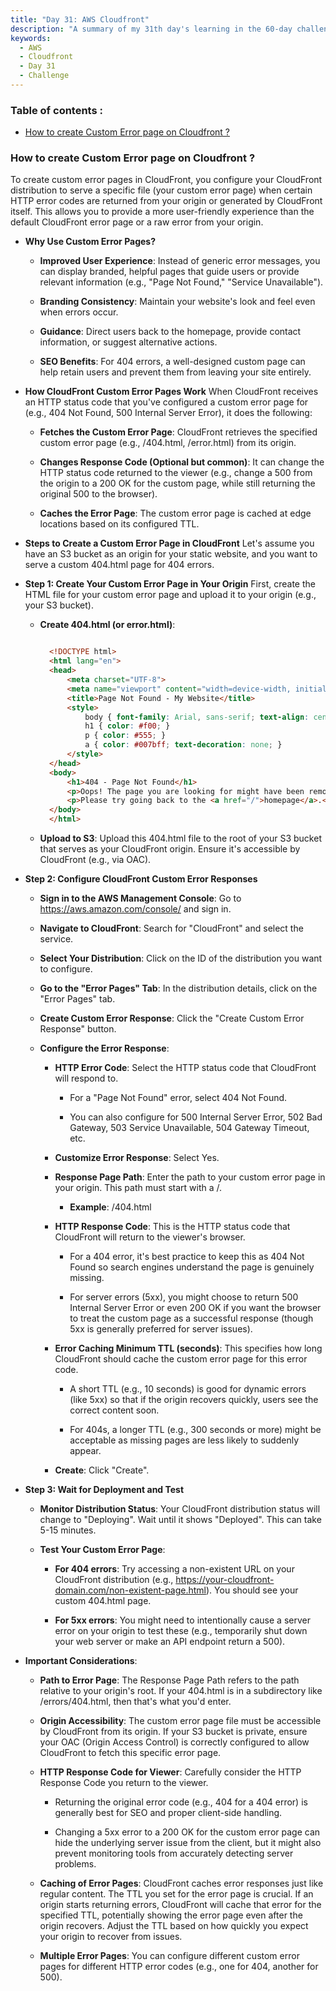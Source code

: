 ```yaml
---
title: "Day 31: AWS Cloudfront"
description: "A summary of my 31th day's learning in the 60-day challenge, covering basic concepts of Cloudfront."
keywords:
  - AWS
  - Cloudfront
  - Day 31
  - Challenge
---
```


### Table of contents :
- [How to create Custom Error page on Cloudfront ?](#how-to-create-custom-error-page-on-cloudfront-)


### How to create Custom Error page on Cloudfront ?
To create custom error pages in CloudFront, you configure your CloudFront distribution to serve a specific file (your custom error page) when certain HTTP error codes are returned from your origin or generated by CloudFront itself. This allows you to provide a more user-friendly experience than the default CloudFront error page or a raw error from your origin.

- **Why Use Custom Error Pages?**
  - **Improved User Experience**: Instead of generic error messages, you can display branded, helpful pages that guide users or provide relevant information (e.g., "Page Not Found," "Service Unavailable").

  - **Branding Consistency**: Maintain your website's look and feel even when errors occur.

  - **Guidance**: Direct users back to the homepage, provide contact information, or suggest alternative actions.

  - **SEO Benefits**: For 404 errors, a well-designed custom page can help retain users and prevent them from leaving your site entirely.

- **How CloudFront Custom Error Pages Work**
When CloudFront receives an HTTP status code that you've configured a custom error page for (e.g., 404 Not Found, 500 Internal Server Error), it does the following:

  - **Fetches the Custom Error Page**: CloudFront retrieves the specified custom error page (e.g., /404.html, /error.html) from its origin.

  - **Changes Response Code (Optional but common)**: It can change the HTTP status code returned to the viewer (e.g., change a 500 from the origin to a 200 OK for the custom page, while still returning the original 500 to the browser).

  - **Caches the Error Page**: The custom error page is cached at edge locations based on its configured TTL.

- **Steps to Create a Custom Error Page in CloudFront**
Let's assume you have an S3 bucket as an origin for your static website, and you want to serve a custom 404.html page for 404 errors.

- **Step 1: Create Your Custom Error Page in Your Origin**
First, create the HTML file for your custom error page and upload it to your origin (e.g., your S3 bucket).

  - **Create 404.html (or error.html)**:

    ```HTML

      <!DOCTYPE html>
      <html lang="en">
      <head>
          <meta charset="UTF-8">
          <meta name="viewport" content="width=device-width, initial-scale=1.0">
          <title>Page Not Found - My Website</title>
          <style>
              body { font-family: Arial, sans-serif; text-align: center; padding: 50px; }
              h1 { color: #f00; }
              p { color: #555; }
              a { color: #007bff; text-decoration: none; }
          </style>
      </head>
      <body>
          <h1>404 - Page Not Found</h1>
          <p>Oops! The page you are looking for might have been removed, had its name changed, or is temporarily unavailable.</p>
          <p>Please try going back to the <a href="/">homepage</a>.</p>
      </body>
      </html>
    ```

  - **Upload to S3**: Upload this 404.html file to the root of your S3 bucket that serves as your CloudFront origin. Ensure it's accessible by CloudFront (e.g., via OAC).

- **Step 2: Configure CloudFront Custom Error Responses**
  - **Sign in to the AWS Management Console**: Go to https://aws.amazon.com/console/ and sign in.

  - **Navigate to CloudFront**: Search for "CloudFront" and select the service.

  - **Select Your Distribution**: Click on the ID of the distribution you want to configure.

  - **Go to the "Error Pages" Tab**: In the distribution details, click on the "Error Pages" tab.

  - **Create Custom Error Response**: Click the "Create Custom Error Response" button.

  - **Configure the Error Response**:

    - **HTTP Error Code**: Select the HTTP status code that CloudFront will respond to.

      - For a "Page Not Found" error, select 404 Not Found.

      - You can also configure for 500 Internal Server Error, 502 Bad Gateway, 503 Service Unavailable, 504 Gateway Timeout, etc.

    - **Customize Error Response**: Select Yes.

    - **Response Page Path**: Enter the path to your custom error page in your origin. This path must start with a /.

      - **Example**: /404.html

    - **HTTP Response Code**: This is the HTTP status code that CloudFront will return to the viewer's browser.

      - For a 404 error, it's best practice to keep this as 404 Not Found so search engines understand the page is genuinely missing.

      - For server errors (5xx), you might choose to return 500 Internal Server Error or even 200 OK if you want the browser to treat the custom page as a successful response (though 5xx is generally preferred for server issues).

    - **Error Caching Minimum TTL (seconds)**: This specifies how long CloudFront should cache the custom error page for this error code.

      - A short TTL (e.g., 10 seconds) is good for dynamic errors (like 5xx) so that if the origin recovers quickly, users see the correct content soon.

      - For 404s, a longer TTL (e.g., 300 seconds or more) might be acceptable as missing pages are less likely to suddenly appear.

    - **Create**: Click "Create".

- **Step 3: Wait for Deployment and Test**
  - **Monitor Distribution Status**: Your CloudFront distribution status will change to "Deploying". Wait until it shows "Deployed". This can take 5-15 minutes.

  - **Test Your Custom Error Page**:

    - **For 404 errors**: Try accessing a non-existent URL on your CloudFront distribution (e.g., https://your-cloudfront-domain.com/non-existent-page.html). You should see your custom 404.html page.

    - **For 5xx errors**: You might need to intentionally cause a server error on your origin to test these (e.g., temporarily shut down your web server or make an API endpoint return a 500).

- **Important Considerations**:
  - **Path to Error Page**: The Response Page Path refers to the path relative to your origin's root. If your 404.html is in a subdirectory like /errors/404.html, then that's what you'd enter.

  - **Origin Accessibility**: The custom error page file must be accessible by CloudFront from its origin. If your S3 bucket is private, ensure your OAC (Origin Access Control) is correctly configured to allow CloudFront to fetch this specific error page.

  - **HTTP Response Code for Viewer**: Carefully consider the HTTP Response Code you return to the viewer.

    - Returning the original error code (e.g., 404 for a 404 error) is generally best for SEO and proper client-side handling.

    - Changing a 5xx error to a 200 OK for the custom error page can hide the underlying server issue from the client, but it might also prevent monitoring tools from accurately detecting server problems.

  - **Caching of Error Pages**: CloudFront caches error responses just like regular content. The TTL you set for the error page is crucial. If an origin starts returning errors, CloudFront will cache that error for the specified TTL, potentially showing the error page even after the origin recovers. Adjust the TTL based on how quickly you expect your origin to recover from issues.

  - **Multiple Error Pages**: You can configure different custom error pages for different HTTP error codes (e.g., one for 404, another for 500).


